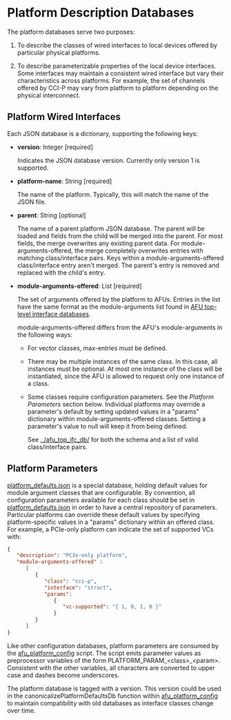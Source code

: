 # Platform Description Databases

The platform databases serve two purposes:

1. To describe the classes of wired interfaces to local devices offered by
   particular physical platforms.

2. To describe parameterizable properties of the local device interfaces.
   Some interfaces may maintain a consistent wired interface but vary their
   characteristics across platforms. For example, the set of channels offered
   by CCI-P may vary from platform to platform depending on the physical
   interconnect.

## Platform Wired Interfaces

Each JSON database is a dictionary, supporting the following keys:

- **version**: Integer [required]

  Indicates the JSON database version.  Currently only version 1 is supported.

- **platform-name**: String [required]

  The name of the platform.  Typically, this will match the name of
  the JSON file.

- **parent**: String [optional]

  The name of a parent platform JSON database.  The parent will be loaded
  and fields from the child will be merged into the parent.  For most fields,
  the merge overwrites any existing parent data.  For module-arguments-offered,
  the merge completely overwrites entries with matching class/interface
  pairs.  Keys within a module-arguments-offered class/interface entry aren't
  merged.  The parent's entry is removed and replaced with the child's
  entry.

- **module-arguments-offered**: List [required]

  The set of arguments offered by the platform to AFUs.  Entries in the
  list have the same format as the module-arguments list found in [AFU
  top-level interface databases](../afu_top_ifc_db).

  module-arguments-offered differs from the AFU's module-arguments in
  the following ways:

  - For vector classes, max-entries must be defined.

  - There may be multiple instances of the same class.  In this case,
    all instances must be optional.  At most one instance of the
    class will be instantiated, since the AFU is allowed to request
    only one instance of a class.

  - Some classes require configuration parameters.  See the *Platform Parameters*
    section below.  Individual platforms may override a parameter's default
    by setting updated values in a "params" dictionary within
    module-arguments-offered classes.  Setting a parameter's value to null
    will keep it from being defined.

    See [../afu\_top\_ifc\_db/](../afu_top_ifc_db/) for both
    the schema and a list of valid class/interface pairs.

## Platform Parameters

[platform\_defaults.json](platform_defaults.json) is a special database, holding
default values for module argument classes that are configurable.  By convention,
all configuration parameters available for each class should be set in
[platform\_defaults.json](platform_defaults.json) in order to have a central
repository of parameters.  Particular platforms can override these default values
by specifying platform-specific values in a "params" dictionary within
an offered class.  For example, a PCIe-only platform can indicate the
set of supported VCs with:

```json
{
   "description": "PCIe-only platform",
   "module-arguments-offered" :
      [
         {
            "class": "cci-p",
            "interface": "struct",
            "params":
               {
                  "vc-supported": "{ 1, 0, 1, 0 }"
               }
         }
      ]
}
```

Like other configuration databases, platform parameters are consumed by
the [afu\_platform\_config](../scripts/afu_platform_config) script.
The script emits parameter values as preprocessor variables of the form
PLATFORM\_PARAM\_\<class\>\_\<param\>.  Consistent with the other
variables, all characters are converted to upper case and dashes become
underscores.

The platform database is tagged with a version.  This version could be
used in the canonicalizePlatformDefaultsDb function within
[afu\_platform\_config](../scripts/afu_platform_config) to maintain
compatibility with old databases as interface classes change over time.
